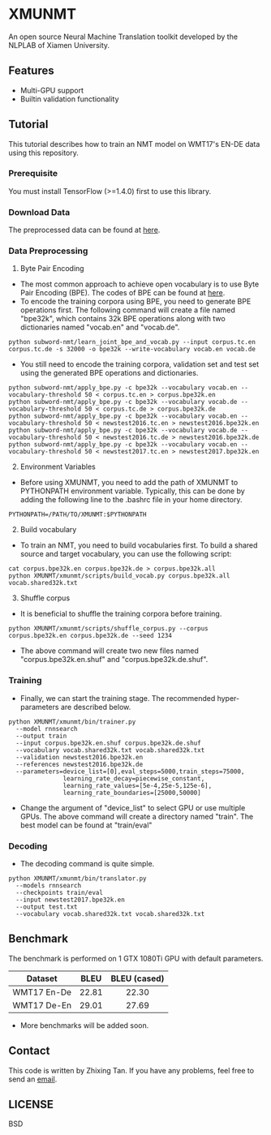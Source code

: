 # XMUNMT
An open source Neural Machine Translation toolkit developed by the NLPLAB of Xiamen University.

## Features
* Multi-GPU support
* Builtin validation functionality


## Tutorial
This tutorial describes how to train an NMT model on WMT17's EN-DE data using this repository.

### Prerequisite
You must install TensorFlow (>=1.4.0) first to use this library. 

### Download Data
The preprocessed data can be found at 
[here](http://data.statmt.org/wmt17/translation-task/preprocessed/de-en/).

### Data Preprocessing
1. Byte Pair Encoding
  * The most common approach to achieve open vocabulary is to use Byte Pair Encoding (BPE). The codes of BPE can be found at [here](https://github.com/rsennrich/subword-nmt).
  * To encode the training corpora using BPE, you need to generate BPE operations first. The following command will create a file named "bpe32k", which contains 32k BPE operations along with two dictionaries named "vocab.en" and "vocab.de".
  ```
  python subword-nmt/learn_joint_bpe_and_vocab.py --input corpus.tc.en corpus.tc.de -s 32000 -o bpe32k --write-vocabulary vocab.en vocab.de
  ```
  * You still need to encode the training corpora, validation set and test set using the generated BPE operations and dictionaries. 
  ```
  python subword-nmt/apply_bpe.py -c bpe32k --vocabulary vocab.en --vocabulary-threshold 50 < corpus.tc.en > corpus.bpe32k.en
  python subword-nmt/apply_bpe.py -c bpe32k --vocabulary vocab.de --vocabulary-threshold 50 < corpus.tc.de > corpus.bpe32k.de
  python subword-nmt/apply_bpe.py -c bpe32k --vocabulary vocab.en --vocabulary-threshold 50 < newstest2016.tc.en > newstest2016.bpe32k.en
  python subword-nmt/apply_bpe.py -c bpe32k --vocabulary vocab.de --vocabulary-threshold 50 < newstest2016.tc.de > newstest2016.bpe32k.de
  python subword-nmt/apply_bpe.py -c bpe32k --vocabulary vocab.en --vocabulary-threshold 50 < newstest2017.tc.en > newstest2017.bpe32k.en
  ```
  
2. Environment Variables
  * Before using XMUNMT, you need to add the path of XMUNMT to PYTHONPATH environment variable. Typically, this can be done by adding the following line to the .bashrc file in your home directory.
  ```
  PYTHONPATH=/PATH/TO/XMUNMT:$PYTHONPATH
  ```
  
2. Build vocabulary
  * To train an NMT, you need to build vocabularies first. To build a shared source and target vocabulary, you can use the following script:
  ```
  cat corpus.bpe32k.en corpus.bpe32k.de > corpus.bpe32k.all
  python XMUNMT/xmunmt/scripts/build_vocab.py corpus.bpe32k.all vocab.shared32k.txt
  ```
3. Shuffle corpus
  * It is beneficial to shuffle the training corpora before training.
  ```
  python XMUNMT/xmunmt/scripts/shuffle_corpus.py --corpus corpus.bpe32k.en corpus.bpe32k.de --seed 1234
  ```
  * The above command will create two new files named "corpus.bpe32k.en.shuf" and "corpus.bpe32k.de.shuf".

### Training
  * Finally, we can start the training stage. The recommended hyper-parameters are described below.
  ```
  python XMUNMT/xmunmt/bin/trainer.py
    --model rnnsearch
    --output train 
    --input corpus.bpe32k.en.shuf corpus.bpe32k.de.shuf
    --vocabulary vocab.shared32k.txt vocab.shared32k.txt
    --validation newstest2016.bpe32k.en
    --references newstest2016.bpe32k.de
    --parameters=device_list=[0],eval_steps=5000,train_steps=75000,
                 learning_rate_decay=piecewise_constant,
                 learning_rate_values=[5e-4,25e-5,125e-6],
                 learning_rate_boundaries=[25000,50000]
  ```
  * Change the argument of "device_list" to select GPU or use multiple GPUs. The above command will create a directory named "train".
    The best model can be found at "train/eval"

### Decoding
  * The decoding command is quite simple.
  ```
  python XMUNMT/xmunmt/bin/translator.py
    --models rnnsearch
    --checkpoints train/eval
    --input newstest2017.bpe32k.en
    --output test.txt
    --vocabulary vocab.shared32k.txt vocab.shared32k.txt
  ```
  
## Benchmark
The benchmark is performed on 1 GTX 1080Ti GPU with default parameters.

|    Dataset    |    BLEU    |  BLEU (cased) |
| :-----------: | :--------: | :-----------: |
|  WMT17 En-De  |    22.81   |     22.30     |
|  WMT17 De-En  |    29.01   |     27.69     |

* More benchmarks will be added soon.


## Contact
This code is written by Zhixing Tan. If you have any problems, feel free to send an <a href="mailto:playinf@stu.xmu.edu.cn">email</a>.

## LICENSE
 BSD
